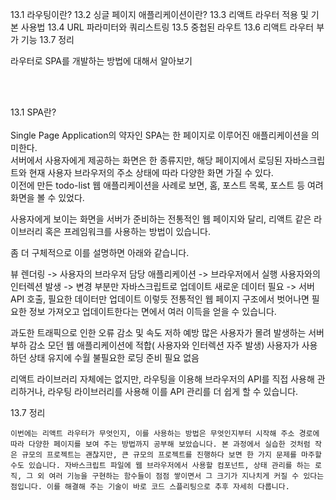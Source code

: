 13.1 라우팅이란?
13.2 싱글 페이지 애플리케이션이란?
13.3 리액트 라우터 적용 및 기본 사용법
13.4 URL 파라미터와 쿼리스트링
13.5 중첩된 라우트
13.6 리액트 라우터 부가 기능
13.7 정리



 라우터로 SPA를 개발하는 방법에 대해서 알아보기<br/>

<br/><br/>


13.1 SPA란?<br/>
<br/>
Single Page Application의 약자인 SPA는 한 페이지로 이루어진 애플리케이션을 의미한다.<br/>
서버에서 사용자에게 제공하는 화면은 한 종류지만, 해당 페이지에서 로딩된 자바스크립트와 현재 사용자 브라우저의 주소 상태에 따라 다양한 화면 가질 수 있다.<br/>
이전에 만든 todo-list 웹 애플리케이션을 사례로 보면, 홈, 포스트 목록, 포스트 등 여려 화면을 볼 수 있었다.<br/>







 

사용자에게 보이는 화면을 서버가 준비하는 전통적인 웹 페이지와 달리, 리액트 같은 라이브러리 혹은 프레임워크를 사용하는 방법이 있습니다.

 

좀 더 구체적으로 이를 설명하면 아래와 같습니다.

뷰 렌더링 -> 사용자의 브라우저 담당
애플리케이션 -> 브라우저에서 실행
사용자와의 인터렉션 발생 -> 변경 부분만 자바스크립트로 업데이트
새로운 데이터 필요 -> 서버API 호출, 필요한 데이터만 업데이트
이렇듯 전통적인 웹 페이지 구조에서 벗어나면 필요한 정보 가져오고 업데이트한다는 면에서 여러 이득을 얻을 수 있습니다.

 

과도한 트래픽으로 인한 오류 감소 및 속도 저하 예방
많은 사용자가 몰려 발생하는 서버 부하 감소
모던 웹 애플리케이션에 적합( 사용자와 인터렉션 자주 발생)
사용자가 사용하던 상태 유지에 수월
불필요한 로딩 준비 필요 없음
 

리액트 라이브러리 자체에는 없지만, 라우팅을 이용해 브라우저의 API를 직접 사용해 관리하거나, 라우팅 라이브러리를 사용해 이를 API 관리를 더 쉽게 할 수 있습니다.






 

13.7 정리
 

    이번에는 리액트 라우터가 무엇인지, 이를 사용하는 방법은 무엇인지부터 시작해 주소 경로에 따라 다양한 페이지를 보여 주는 방법까지 공부해 보았습니다. 본 과정에서 실습한 것처럼 작은 규모의 프로젝트는 괜찮지만, 큰 규모의 프로젝트를 진행하다 보면 한 가지 문제를 마주할 수도 있습니다. 자바스크립트 파일에 웹 브라우저에서 사용할 컴포넌트, 상태 관리를 하는 로직, 그 외 여러 기능을 구현하는 함수들이 점점 쌓이면서 그 크기가 지나치게 커질 수 있다는 점입니다. 이를 해결해 주는 기술이 바로 코드 스플리팅으로 추후 자세히 다룹니다.